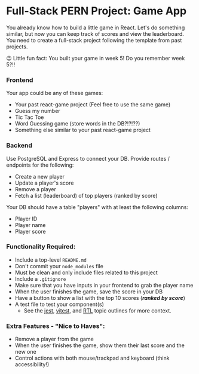 # Full-Stack PERN Project: Game App

You already know how to build a little game in React. Let's do something similar, but now you can keep track of scores and view the leaderboard. You need to create a full-stack project following the template from past projects.

😉 Little fun fact: You built your game in week 5! Do you remember week 5?!!

### Frontend

Your app could be any of these games:

- Your past react-game project (Feel free to use the same game)
- Guess my number
- Tic Tac Toe
- Word Guessing game (store words in the DB?!?!??)
- Something else similar to your past react-game project

### Backend

Use PostgreSQL and Express to connect your DB. Provide routes / endpoints for the following:

- Create a new player
- Update a player's score
- Remove a player
- Fetch a list (leaderboard) of top players (ranked by score)

Your DB should have a table "players" with at least the following columns:

- Player ID
- Player name
- Player score

### Functionality Required:

- Include a top-level `README.md`
- Don't commit your `node_modules` file
- Must be clean and only include files related to this project
- Include a `.gitignore`
- Make sure that you have inputs in your frontend to grab the player name
- When the user finishes the game, save the score in your DB
- Have a button to show a list with the top 10 scores (_**ranked by score**_)
- A test file to test your component(s)
  - See the [jest](https://github.com/Techtonica/curriculum/blob/main/testing-and-tdd/jest.md), [vitest](https://github.com/Techtonica/curriculum/blob/main/testing-and-tdd/vitest.md), and [RTL](https://github.com/Techtonica/curriculum/blob/main/testing-and-tdd/react-testing-jest-and-RTL.md) topic outlines for more context.

### Extra Features - "Nice to Haves":

- Remove a player from the game
- When the user finishes the game, show them their last score and the new one
- Control actions with both mouse/trackpad and keyboard (think accessibility!)
